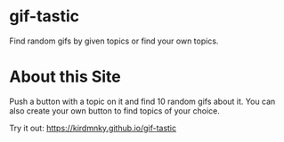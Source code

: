 # gif-tastic
Find random gifs by given topics or find your own topics.

# About this Site
Push a button with a topic on it and find 10 random gifs about it. You can also create your own button to find topics of your choice. 

Try it out: https://kirdmnky.github.io/gif-tastic
